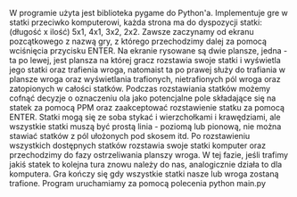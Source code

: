 W programie użyta jest biblioteka pygame do Python'a.
Implementuje gre w statki przeciwko komputerowi, każda strona ma do dyspozycji statki: (długość x ilość) 5x1, 4x1, 3x2, 2x2. Zawsze zaczynamy od ekranu pozcątkowego z nazwą gry, z którego przechodzimy dalej za pomocą wciśnięcia przycisku ENTER. Na ekranie rysowane są dwie plansze, jedna - ta po lewej, jest plansza na której gracz rozstawia swoje statki i wyświetla jego statki oraz trafienia wroga, natomaist ta po prawej służy do trafiania w plansze wroga oraz wyświetlania trafionych, nietrafionych pól wroga oraz zatopionych w całości statków. Podczas rozstawiania statków możemy cofnąć decyzje o oznaczeniu ola jako potencjalne pole składające się na statek za pomocą PPM oraz zaakceptować rozstawienie statku za pomocą ENTER. Statki mogą się ze soba stykać i wierzchołkami i krawędziami, ale wszystkie statki muszą być prostą linia - poziomą lub pionową, nie można stawiać statków z pól ułożonych pod skosem itd. Po rozstawieniu wszystkich dostępnych statków rozstawia swoje statki komputer oraz przechodzimy do fazy ostrzeliwania planszy wroga. W tej fazie, jeśli trafimy jakiś statek to kolejna tura znowu należy do nas, analogicznie działa to dla komputera. Gra kończy się gdy wszystkie statki nasze lub wroga zostaną trafione.
Program uruchamiamy za pomocą polecenia python main.py
